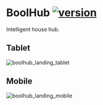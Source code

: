 # BoolHub [![version](https://img.shields.io/badge/version-0.11.1-blue.svg)](https://semver.org)
Intelligent house hub.

## Tablet
![boolhub_landing_tablet](https://github.com/m-godlewski/boolhub/assets/26858783/39a072d9-11b4-420c-8326-ac9cbcba6e84)

## Mobile
![boolhub_landing_mobile](https://github.com/m-godlewski/boolhub/assets/26858783/c055037a-cf55-4932-8943-45a819745a8c)
